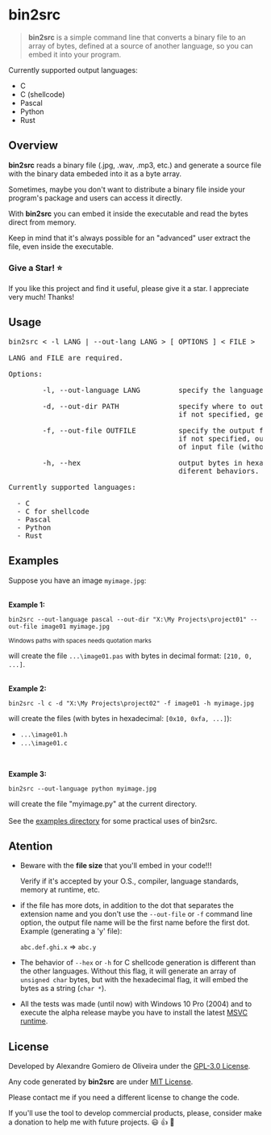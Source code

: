 # bin2src

> **bin2src** is a simple command line that converts a binary file to an array of bytes, defined at a source of another language, so you can embed it into your program.

Currently supported output languages:

* C
* C (shellcode)
* Pascal
* Python
* Rust


<a name="overview"></a>
## Overview

**bin2src** reads a binary file (.jpg, .wav, .mp3, etc.) and generate a source file with the binary
data embeded into it as a byte array.  

Sometimes, maybe you don't want to distribute a binary file inside your program's package and 
users can access it directly.  

With **bin2src** you can embed it inside the executable and read the bytes direct from memory.   

Keep in mind that it's always possible for an "advanced" user extract the file, even inside the 
executable.

### Give a Star! :star:
If you like this project and find it useful, please give it a star. I appreciate very much! 
Thanks!

<a name="usage"></a>
## Usage

<pre>
bin2src < -l LANG | --out-lang LANG > [ OPTIONS ] < FILE >

LANG and FILE are required.

Options:

        -l, --out-language LANG         specify the language, where LANG={c|cshell|pascal|python|rust}

        -d, --out-dir PATH              specify where to output source(s) file(s);
                                        if not specified, generate in current directory

        -f, --out-file OUTFILE          specify the output file(s) name (* without extension *);
                                        if not specified, output file(s) will have the same name
                                        of input file (without extra dots).

        -h, --hex                       output bytes in hexadecimal (for C shellcode this flag has
                                        diferent behaviors. See the Github site for more information)

Currently supported languages:

  - C
  - C for shellcode
  - Pascal
  - Python
  - Rust	
</pre>

## Examples

Suppose you have an image `myimage.jpg`:
<br>
<br>

<a name="example1"></a>
**Example 1:**

```
bin2src --out-language pascal --out-dir "X:\My Projects\project01" --out-file image01 myimage.jpg
```

<sub>Windows paths with spaces needs quotation marks</sub>

will create the file `...\image01.pas` with bytes in decimal format: `[210, 0, ...]`.
<br>
<br>

<a name="example2"></a>
**Example 2:**

```
bin2src -l c -d "X:\My Projects\project02" -f image01 -h myimage.jpg
```

will create the files (with bytes in hexadecimal: `[0x10, 0xfa, ...]`):

* `...\image01.h`
* `...\image01.c`

<br>

<a name="example3"></a>
**Example 3:**

```
bin2src --out-language python myimage.jpg
```

will create the file "myimage.py" at the current directory.
<br>
<br>
See the [examples directory][3] for some practical uses of bin2src.

## Atention

* Beware with the **file size** that you'll embed in your code!!!

  Verify if it's accepted by your O.S., compiler, language standards, memory at runtime, etc.

* if the file has more dots, in addition to the dot that separates the extension name and
  you don't use the `--out-file` or `-f` command line option, the output file name will 
  be the first name before the first dot. Example (generating a 'y' file):
  
  `abc.def.ghi.x` => `abc.y`
  
* The behavior of `--hex` or `-h` for C shellcode generation is different than the other 
  languages. Without this flag, it will generate an array of `unsigned char` bytes, but with
  the hexadecimal flag, it will embed the bytes as a string (`char *`).

* All the tests was made (until now) with Windows 10 Pro (2004) and to execute the alpha release
  maybe you have to install the latest [MSVC runtime][4].

<a name="license"></a>
## License

Developed by Alexandre Gomiero de Oliveira under the [GPL-3.0 License][1].

Any code generated by **bin2src** are under [MIT License][2].

Please contact me if you need a different license to change the code.

If you'll use the tool to develop commercial products, please, consider make a donation 
to help me with future projects. :smiley: :thumbsup: :pray:

[1]: ./LICENSE
[2]: ./LICENSE-GENERATED
[3]: ./examples
[4]: https://support.microsoft.com/en-us/help/2977003/the-latest-supported-visual-c-downloads